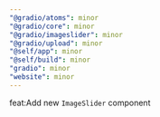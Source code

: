 ```yaml
---
"@gradio/atoms": minor
"@gradio/core": minor
"@gradio/imageslider": minor
"@gradio/upload": minor
"@self/app": minor
"@self/build": minor
"gradio": minor
"website": minor
---
```


feat:Add new `ImageSlider` component
